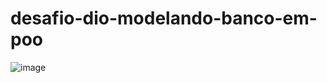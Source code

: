 # desafio-dio-modelando-banco-em-poo

![image](https://github.com/Giliarney/desafio-dio-modelando-banco-em-poo/assets/168928847/5376b2bd-0daa-47a4-b944-8997fa6d0eb9)
